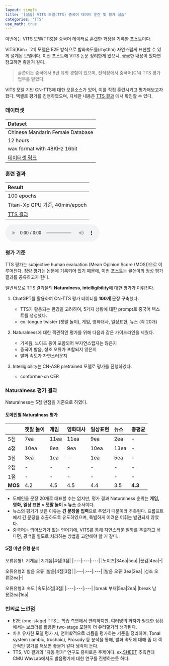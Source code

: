 ```yaml
---
layout: single
title: '[실습] VITS 모델(TTS) 중국어 데이터 훈련 및 평가 실습'
categories: 'TTS'
use_math: true
---
```


이번에는 VITS 모델(TTS)을 중국어 데이터로 훈련한 과정을 기록한 포스트이다.

VITS[Kim+ `21] 모델은 E2E 방식으로 발화속도를(rhythm) 자연스럽게 표현할 수 있게 설계된 모델이다.
이전 포스트에 VITS 논문 정리한게 있으니, 궁금한 내용이 있다면 참고하면 좋을거 같다.

> 글쓴이는 중국에서 8년 유학 경험이 있으며, 전직장에서 중국어(CN) TTS 평가 업무를 맡았다.

VITS 모델 기반 CN-TTS에 대한 오픈소스가 있어, 이를 직접 훈련시키고 평가해보고자 했다. 엑셀로 평가를 진행하였으며, 자세한 내용은 [TTS 결과](https://drive.google.com/drive/folders/1osLfIye7XqybgXssSfZQYU4OQKzeRcTY?usp=sharing) 에서 확인할 수 있다.

### 데이터셋
|Dataset|
|:---|
|Chinese Mandarin Female Database|
|12 hours|
|wav format with 48KHz 16bit|
|[데이터셋 링크](https://en.data-baker.com/datasets/freeDatasets/)|

### 훈련 결과
|Result|
|:---|
|100 epochs|
|Titan-Xp GPU 기준, 40min/epoch|
|[TTS 결과](https://drive.google.com/drive/folders/1osLfIye7XqybgXssSfZQYU4OQKzeRcTY?usp=sharing)|

<audio controls> <source src='/assets/files/2024-11-22-test.wav'> </audio>

### 평가 기준
TTS 평가는 subjective human evaluation (Mean Opinion Score (MOS))으로 이루어진다.
정량 평가는 논문에 기록되어 있기 때문에, 이번 포스트는 글쓴이의 정성 평가 결과를 공유하고자 한다.

일반적으로 TTS 결과물의 **Naturalness**, **intelligibility**에 대한 평가가 이뤄진다.

1. ChatGPT를 활용하여 CN-TTS 평가 데이터를 **100개** 문장 구축했다.
	- TTS가 활용되는 환경을 고려하여, 5가지 상황에 대한 prompt로 중국어 텍스트를 생성했다.
	- ex. tongue twister (잿말 놀이), 게임, 영화대사, 일상표현, 뉴스 (각 20개)

2. Naturalness에 대한 객관적인 평가를 위해 다음과 같은 가이드라인을 세웠다.
	- 기계음, 노이즈 등이 포함되어 부자연스럽지는 않은지
	- 중국어 발음, 성조 오류가 포함되지 않은지
	- 발화 속도가 자연스러운지

3. Intelligibility는 CN-ASR pretrained 모델로 평가를 진행하였다.
	- conformer-cn CER

### Naturalness 평가 결과
Naturalness는 5점 만점을 기준으로 하였다.

#### 도메인별 Naturalness 평가
| |잿말 놀이|게임|영화대사|일상표현|뉴스|**총평균**|
|:---|:---|:---|:---|:---|:---|:---|
|5점|7ea|11ea|11ea|9ea|2ea|-|
|4점|10ea|8ea|9ea|10ea|13ea|-|
|3점|3ea|1ea|-|1ea|5ea|-|
|2점|-|-|-|-|-|-|
|1점|-|-|-|-|-|-|
|**MOS**|4.2|4.5|4.5|4.4|3.5|**4.3**|

- 도메인을 문장 20개로 대표할 수는 없지만, 평가 결과 Naturalness 순위는 **게임, 영화, 일상 표현 > 잿말 놀이 > 뉴스** 순서이다.
- 뉴스의 평가가 낮은 이유는 **긴 문장을 입력**으로 주었기 때문이라 추측된다. 프롬프트에서 긴 문장을 추출하도록 유도하였으며, 특별하게 어려운 어휘는 발견되지 않았다. 
- 중국어는 띄어쓰기가 없는 언어기에, VITS를 통해 자연스러운 발화를 추출하고 싶다면, 공백을 별도로 처리하는 방법을 고안해야 할 거 같다.

#### 5점 미만 유형 분석
오류유형1: 기계음
|기계음|4점|3점|
|:---|:---|:---|
|노이즈|34ea|5ea|
|끊김|4ea|-|

<div class="table-container">

오류유형2: 발음 오류
|발음|4점|3점|
|:---|:---|:---|
|발음 오류|3ea|2ea|
|성조 오류|2ea|-|

</div>

오류유형3: 속도
|속도|4점|3점|
|:---|:---|:---|
|break 부재|5ea|2ea|
|break 남용|2ea|1ea|

### 번외로 느낀점
- E2E (one-stage) TTS는 학습 측면에서 편리하지만, 여러명의 화자가 필요한 상황에서는 보코더를 활용한 two-stage 모델이 더 유리할거라 생각된다.
- 차후 유사한 모델 평가 시, 언어학적으로 리듬을 평가하는 기준을 정리하여, Tonal system (iambic, trochaic), Prosody 등 분석을 통해, 발화 속도에 대해 좀 더 객관적인 평가를 해보면 좋을거 같다 생각이 든다.
- TTS, VC 결과의 "자동 평가" 연구도 흥미로운 주제이다. ex.[SHEET](https://github.com/unilight/sheet) 추측컨대 CMU WavLab에서도 발음평가에 대한 연구를 진행하는듯 하다.